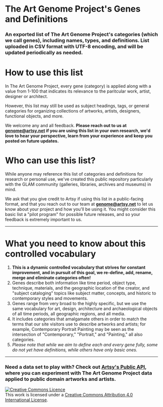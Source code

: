 # The Art Genome Project's Genes and Definitions

### An exported list of The Art Genome Project's categories (which we call genes), including names, types, and definitions. List uploaded in CSV format with UTF-8 encoding, and will be updated periodically as needed.

# How to use this list

In The Art Genome Project, every gene (category) is applied along with a value from 1-100 that indicates its relevance to the paritcular work, artist, designer or architect. 

However, this list may still be used as subject headings, tags, or general categories for organizing collections of artworks, artists, designers, functional objects, and more.

We welcome any and all feedback. **Please reach out to us at [genome@artsy.net](mailto:genome@artsymail.com) if you are using this list in your own research, we'd love to hear your perspective, learn from  your experience and keep you posted on future updates.**

# Who can use this list?

While anyone may reference this list of categories and definitions for research or personal use, we've created this public repository particularly with the GLAM community (galleries, libraries, archives and museums) in mind.

We ask that you give credit to Artsy if using this list in a public-facing format, and that you reach out to our team at **[genome@artsy.net](mailto:genome@artsymail.com)** to let us know about your project and how you'll be using it. You might consider this basic list a "pilot program" for possible future releases, and so your feedback is extremely important to us.

-----
# What you need to know about this controlled vocabulary
1. **This is a dynamic controlled vocabulary that strives for constant improvement, and in pursuit of this goal, we re-define, add, rename, merge and eliminate categories often!**
2. Genes describe both information like time period, object type, technique, materials, and the geographic location of the creator, and "subject cataloging" topics like subject matter, concepts, and historic to contemporary styles and movements.
3. Genes range from very broad to the highly specific, but we use the same vocabulary for art, design, architecture and archaeological objects of all time periods, all geographic regions, and all media.
4. It includes categories that amalgamate others in order to match the terms that our site visitors use to describe artworks and artists; for example, Contemporary Portrait Painting may be seen as the intersection of "Contemporary," "Portrait," and "Painting," all also categories.
5. _Please note that while we aim to define each and every gene fully, some do not yet have definitions, while others have only basic ones._

----
### Need a data set to play with? Check out [Artsy's Public API](http://developers.artsy.net/), where you can experiment with The Art Genome Project data applied to public domain artworks and artists.

<a rel="license" href="http://creativecommons.org/licenses/by/4.0/"><img alt="Creative Commons Licence" style="border-width:0" src="https://i.creativecommons.org/l/by/4.0/88x31.png" /></a><br />This work is licensed under a <a rel="license" href="http://creativecommons.org/licenses/by/4.0/">Creative Commons Attribution 4.0 International License</a>.
